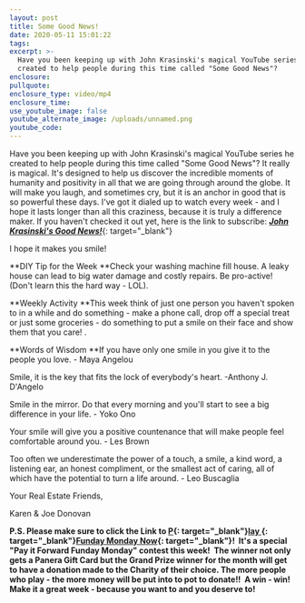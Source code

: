 ```yaml
---
layout: post
title: Some Good News!
date: 2020-05-11 15:01:22
tags:
excerpt: >-
  Have you been keeping up with John Krasinski's magical YouTube series he
  created to help people during this time called "Some Good News"?
enclosure:
pullquote:
enclosure_type: video/mp4
enclosure_time:
use_youtube_image: false
youtube_alternate_image: /uploads/unnamed.png
youtube_code:
---
```


Have you been keeping up with John Krasinski's magical YouTube series he created to help people during this time called "Some Good News"? It really is magical. It's designed to help us discover the incredible moments of humanity and positivity in all that we are going through around the globe. It will make you laugh, and sometimes cry, but it is an anchor in good that is so powerful these days. I've got it dialed up to watch every week - and I hope it lasts longer than all this craziness, because it is truly a difference maker. If you haven't checked it out yet, here is the link to subscribe:&nbsp;[***John Krasinski's Good News\!***](https://t.e2ma.net/click/7mp6wb/nnwg7ob/7u7hwd){: target="_blank"}

I hope it makes you smile\!&nbsp;

**DIY Tip for the Week&nbsp;**Check your washing machine fill house. A leaky house can lead to big water damage and costly repairs. Be pro-active\! (Don't learn this the hard way - LOL).

**Weekly Activity&nbsp;**This week think of just one person you haven't spoken to in a while and do something - make a phone call, drop off a special treat or just some groceries - do something to put a smile on their face and show them that you care\! .

**Words of Wisdom&nbsp;**If you have only one smile in you give it to the people you love. - Maya Angelou

Smile, it is the key that fits the lock of everybody's heart. -Anthony J. D'Angelo

Smile in the mirror. Do that every morning and you'll start to see a big difference in your life. - Yoko Ono

Your smile will give you a positive countenance that will make people feel comfortable around you. - Les Brown

Too often we underestimate the power of a touch, a smile, a kind word, a listening ear, an honest compliment, or the smallest act of caring, all of which have the potential to turn a life around. - Leo Buscaglia

Your Real Estate Friends,

Karen & Joe Donovan&nbsp;

**P.S. Please make sure to click the Link to&nbsp;[P](https://t.e2ma.net/click/7mp6wb/nnwg7ob/nn8hwd){: target="_blank"}[lay&nbsp;](https://t.e2ma.net/click/7mp6wb/nnwg7ob/3f9hwd){: target="_blank"}[Funday Monday Now](https://t.e2ma.net/click/7mp6wb/nnwg7ob/j89hwd){: target="_blank"}\!&nbsp; It's a special "Pay it Forward Funday Monday" contest this week\!&nbsp; The winner not only gets a Panera Gift Card but the Grand Prize winner for the month will get to have a donation made to the Charity of their choice. The more people who play - the more money will be put into to pot to donate\!\!&nbsp; A win - win\! Make it a great week - because you want to and you deserve to\!**